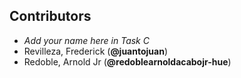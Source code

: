 ## Contributors

- _Add your name here in Task C_
- Revilleza, Frederick (**@juantojuan**)
- Redoble, Arnold Jr (**@redoblearnoldacabojr-hue**)